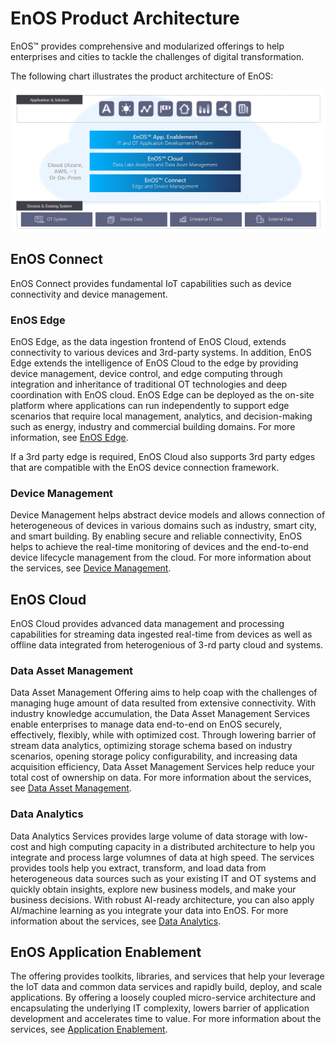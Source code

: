 # EnOS Product Architecture

EnOS™ provides comprehensive and modularized offerings to help enterprises and cities to tackle the challenges of digital transformation. 

The following chart illustrates the product architecture of EnOS:

![EnOS Product Architecture](media/enos_product_architecture.png)


## EnOS Connect

EnOS Connect provides fundamental IoT capabilities such as device connectivity and device management.

### EnOS Edge

EnOS Edge, as the data ingestion frontend of EnOS Cloud, extends connectivity to various devices and 3rd-party systems. In addition, EnOS Edge extends the intelligence of EnOS Cloud to the edge by providing device management, device control, and edge computing through integration and inheritance of traditional OT technologies and deep coordination with EnOS cloud. EnOS Edge can be deployed as the on-site platform where applications can run independently to support edge scenarios that require local management, analytics, and decision-making such as energy, industry and commercial building domains. For more information, see [EnOS Edge](/docs/enos-edge/en/latest/edge_overview.html).

If a 3rd party edge is required, EnOS Cloud also supports 3rd party edges that are compatible with the EnOS device connection framework.

### Device Management

Device Management helps abstract device models and allows connection of heterogeneous of devices in various domains such as industry, smart city, and smart building. By enabling secure and reliable connectivity, EnOS helps to achieve the real-time monitoring of devices and the end-to-end device lifecycle management from the cloud. For more information about the services, see [Device Management](/docs/device-connection/en/latest/device_management_overview).

## EnOS Cloud

EnOS Cloud provides advanced data management and processing capabilities for streaming data ingested real-time from devices as well as offline data integrated from heterogenious of 3-rd party cloud and systems.

### Data Asset Management

Data Asset Management Offering aims to help coap with the challenges of managing huge amount of data resulted from extensive connectivity. With industry knowledge accumulation, the Data Asset Management Services enable enterprises to manage data end-to-end on EnOS securely, effectively, flexibly, while with optimized cost. Through lowering barrier of stream data analytics, optimizing storage schema based on industry scenarios, opening storage policy configurability, and increasing data acquisition efficiency, Data Asset Management Services help reduce your total cost of ownership on data. For more information about the services, see [Data Asset Management](/docs/data-asset/en/latest/data_asset_overview).

### Data Analytics

Data Analytics Services provides large volume of data storage with low-cost and high computing capacity in a distributed architecture to help you integrate and process large volumnes of data at high speed. The services provides tools help you extract, transform, and load data from heterogeneous data sources such as your existing IT and OT systems and quickly obtain insights, explore new business models, and make your business decisions. With robust AI-ready architecture, you can also apply AI/machine learning as you integrate your data into EnOS. For more information about the services, see [Data Analytics](/docs/offline-data/en/latest/datalake_analytics_overview).

## EnOS Application Enablement

The offering provides toolkits, libraries, and services that help your leverage the IoT data and common data services and rapidly build, deploy, and scale applications. By offering a loosely coupled micro-service architecture and encapsulating the underlying IT complexity, lowers barrier of application development and accelerates time to value. For more information about the services, see [Application Enablement](/docs/app-development/en/latest/app_dev_overview).
